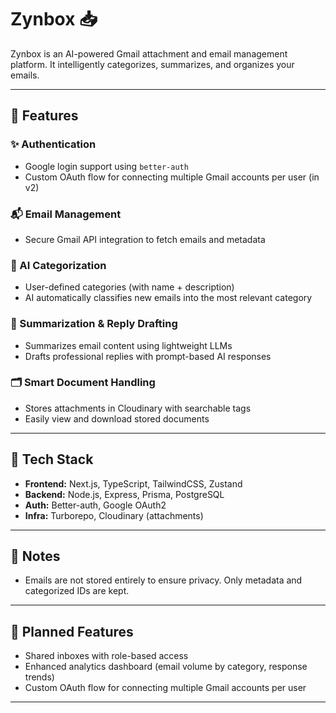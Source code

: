 # Zynbox 📥

Zynbox is an AI-powered Gmail attachment and email management platform. It intelligently categorizes, summarizes, and organizes your emails.

---

## 🔑 Features

### ✨ Authentication
- Google login support using `better-auth`
- Custom OAuth flow for connecting multiple Gmail accounts per user (in v2)

### 📬 Email Management
- Secure Gmail API integration to fetch emails and metadata

### 🧠 AI Categorization
- User-defined categories (with name + description)
- AI automatically classifies new emails into the most relevant category

### 📨 Summarization & Reply Drafting
- Summarizes email content using lightweight LLMs
- Drafts professional replies with prompt-based AI responses

### 🗂️ Smart Document Handling
- Stores attachments in Cloudinary with searchable tags
- Easily view and download stored documents


---

## 🧠 Tech Stack

- **Frontend:** Next.js, TypeScript, TailwindCSS, Zustand
- **Backend:** Node.js, Express, Prisma, PostgreSQL
- **Auth:** Better-auth, Google OAuth2
- **Infra:** Turborepo, Cloudinary (attachments)

---

## 📌 Notes

- Emails are not stored entirely to ensure privacy. Only metadata and categorized IDs are kept.

---

## 🔄 Planned Features

- Shared inboxes with role-based access
- Enhanced analytics dashboard (email volume by category, response trends)
- Custom OAuth flow for connecting multiple Gmail accounts per user

---
